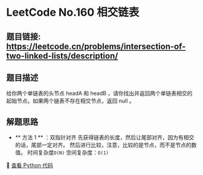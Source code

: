 # LeetCode No.160 相交链表

## 题目链接: https://leetcode.cn/problems/intersection-of-two-linked-lists/description/

## 题目描述
给你两个单链表的头节点 headA 和 headB ，请你找出并返回两个单链表相交的起始节点。如果两个链表不存在相交节点，返回 null 。

## 解题思路
- ** 方法 1 ** ：双指针对齐
先获得链表的长度，然后让尾部对齐，因为有相交的话，尾部一定对齐。
然后进行比较，注意，比较的是节点，而不是节点的数值。
时间复杂度`O(N)` 
空间复杂度：`O(1)`

📌 [查看 Python 代码](../solutions/python/No_160_相交链表.py)